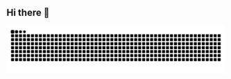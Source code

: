 ## Hi there 👋

<!--
**Brenomar/Brenomar** is a ✨ _special_ ✨ repository because its `README.md` (this file) appears on your GitHub profile.

Here are some ideas to get you started:

- 🔭 I’m currently working on ...
- 🌱 I’m currently learning ...
- 👯 I’m looking to collaborate on ...
- 🤔 I’m looking for help with ...
- 💬 Ask me about ...
- 📫 How to reach me: ...
- 😄 Pronouns: ...
- ⚡ Fun fact: ...
-->
<picture align="center">
  <source media="(prefers-color-scheme: dark)" srcset="https://raw.githubusercontent.com/Brenomar/Brenomar/output/github-contribution-grid-snake-dark.svg">
  <source media="(prefers-color-scheme: light)" srcset="https://raw.githubusercontent.com/Brenomar/Brenomar/output/github-contribution-grid-snake-dark.svg">
  <img align="center" alt="github contribution grid snake animation" src="https://raw.githubusercontent.com/Brenomar/Brenomar/output/github-contribution-grid-snake.svg">
</picture>
